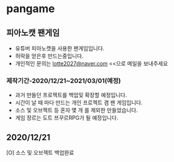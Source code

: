 # pangame

## 피아노캣 팬게임
* 유튜버 피아노캣을 사용한 팬게임입니다.
* 허락을 얻은후 만드는중입니다.
* 개인적인 문의는 lotte2027@naver.com <<으로 메일을 보내주세요 


### 제작기간-2020/12/21~2021/03/01(예정)   
* 과거 만들던 프로젝트를 백업및 확장할 예정입니다.  
* 시간이 날 때 마다 만드는 개인 프로젝트 겸 팬 게임입니다.   
* 소스 및 오브젝트 등 혼자 몇 개 를 제외한 만들었습니다.   
* 게임 장르는 도트 쯔꾸르RPG가 될 예정입니다.   






## 2020/12/21   

[O] 소스 및 오브젝트 백업완료   
